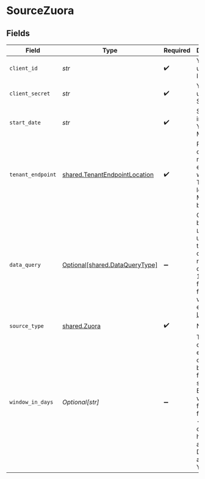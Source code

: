 # SourceZuora


## Fields

| Field                                                                                                                                                                                                                                                                    | Type                                                                                                                                                                                                                                                                     | Required                                                                                                                                                                                                                                                                 | Description                                                                                                                                                                                                                                                              | Example                                                                                                                                                                                                                                                                  |
| ------------------------------------------------------------------------------------------------------------------------------------------------------------------------------------------------------------------------------------------------------------------------ | ------------------------------------------------------------------------------------------------------------------------------------------------------------------------------------------------------------------------------------------------------------------------ | ------------------------------------------------------------------------------------------------------------------------------------------------------------------------------------------------------------------------------------------------------------------------ | ------------------------------------------------------------------------------------------------------------------------------------------------------------------------------------------------------------------------------------------------------------------------ | ------------------------------------------------------------------------------------------------------------------------------------------------------------------------------------------------------------------------------------------------------------------------ |
| `client_id`                                                                                                                                                                                                                                                              | *str*                                                                                                                                                                                                                                                                    | :heavy_check_mark:                                                                                                                                                                                                                                                       | Your OAuth user Client ID                                                                                                                                                                                                                                                |                                                                                                                                                                                                                                                                          |
| `client_secret`                                                                                                                                                                                                                                                          | *str*                                                                                                                                                                                                                                                                    | :heavy_check_mark:                                                                                                                                                                                                                                                       | Your OAuth user Client Secret                                                                                                                                                                                                                                            |                                                                                                                                                                                                                                                                          |
| `start_date`                                                                                                                                                                                                                                                             | *str*                                                                                                                                                                                                                                                                    | :heavy_check_mark:                                                                                                                                                                                                                                                       | Start Date in format: YYYY-MM-DD                                                                                                                                                                                                                                         |                                                                                                                                                                                                                                                                          |
| `tenant_endpoint`                                                                                                                                                                                                                                                        | [shared.TenantEndpointLocation](../../models/shared/tenantendpointlocation.md)                                                                                                                                                                                           | :heavy_check_mark:                                                                                                                                                                                                                                                       | Please choose the right endpoint where your Tenant is located. More info by this <a href="https://www.zuora.com/developer/api-reference/#section/Introduction/Access-to-the-API">Link</a>                                                                                |                                                                                                                                                                                                                                                                          |
| `data_query`                                                                                                                                                                                                                                                             | [Optional[shared.DataQueryType]](../../models/shared/dataquerytype.md)                                                                                                                                                                                                   | :heavy_minus_sign:                                                                                                                                                                                                                                                       | Choose between `Live`, or `Unlimited` - the optimized, replicated database at 12 hours freshness for high volume extraction <a href="https://knowledgecenter.zuora.com/Central_Platform/Query/Data_Query/A_Overview_of_Data_Query#Query_Processing_Limitations">Link</a> |                                                                                                                                                                                                                                                                          |
| `source_type`                                                                                                                                                                                                                                                            | [shared.Zuora](../../models/shared/zuora.md)                                                                                                                                                                                                                             | :heavy_check_mark:                                                                                                                                                                                                                                                       | N/A                                                                                                                                                                                                                                                                      |                                                                                                                                                                                                                                                                          |
| `window_in_days`                                                                                                                                                                                                                                                         | *Optional[str]*                                                                                                                                                                                                                                                          | :heavy_minus_sign:                                                                                                                                                                                                                                                       | The amount of days for each data-chunk begining from start_date. Bigger the value - faster the fetch. (0.1 - as for couple of hours, 1 - as for a Day; 364 - as for a Year).                                                                                             | 0.5                                                                                                                                                                                                                                                                      |
